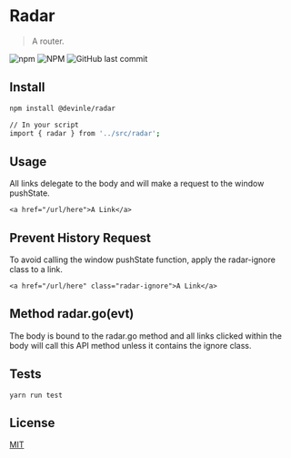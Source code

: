 # Radar

> A router.

![npm](https://img.shields.io/npm/v/@devinle/radar.svg)
![NPM](https://img.shields.io/npm/l/@devinle/radar.svg)
![GitHub last commit](https://img.shields.io/github/last-commit/devinle/radar.svg)

## Install

```bash
npm install @devinle/radar

// In your script
import { radar } from '../src/radar';
```

## Usage
All links delegate to the body and will make a request to the window pushState.

```
<a href="/url/here">A Link</a>
```

## Prevent History Request
To avoid calling the window pushState function, apply the radar-ignore class to a link.

```
<a href="/url/here" class="radar-ignore">A Link</a>
```

## Method radar.go(evt)
The body is bound to the radar.go method and all <a> links clicked within the body will call this API method unless it contains the ignore class.

## Tests

```
yarn run test
```

## License

[MIT](http://vjpr.mit-license.org)
